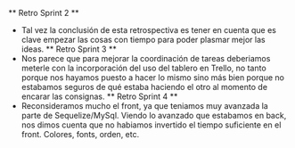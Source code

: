 ** Retro Sprint 2 **
- Tal vez la conclusión de esta retrospectiva es tener en cuenta que es clave empezar las cosas con tiempo para poder plasmar mejor las ideas.
** Retro Sprint 3 **
- Nos parece que para mejorar la coordinación de tareas deberiamos meterle con la incorporación del uso del tablero en Trello, no tanto porque nos hayamos puesto a hacer lo mismo sino más bien porque no estabamos seguros de qué estaba haciendo el otro al momento de encarar las consignas.
** Retro Sprint 4 **
- Reconsideramos mucho el front, ya que teniamos muy avanzada la parte de Sequelize/MySql. Viendo lo avanzado que estabamos en back, nos dimos cuenta que no habiamos invertido el tiempo suficiente en el front. Colores, fonts, orden, etc.